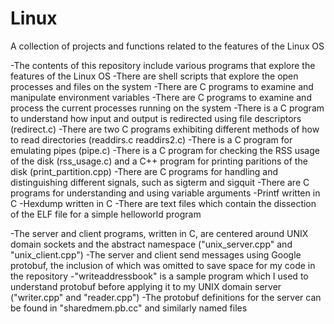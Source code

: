# Linux
A collection of projects and functions related to the features of the Linux OS

-The contents of this repository include various programs that explore the features of the Linux OS
-There are shell scripts that explore the open processes and files on the system 
-There are C programs to examine and manipulate environment variables
-There are C programs to examine and process the current processes running on the system
-There is a C program to understand how input and output is redirected using file descriptors (redirect.c)
-There are two C programs exhibiting different methods of how to read directories (readdirs.c readdirs2.c)
-There is a C program for emulating pipes (pipe.c)
-There is a C program for checking the RSS usage of the disk (rss_usage.c) and a C++ program for printing paritions of the disk (print_partition.cpp)
-There are C programs for handling and distinguishing different signals, such as sigterm and sigquit
-There are C programs for understanding and using variable arguments
-Printf written in C
-Hexdump written in C
-There are text files which contain the dissection of the ELF file for a simple helloworld program

-The server and client programs, written in C, are centered around UNIX domain sockets and the abstract namespace ("unix_server.cpp" and "unix_client.cpp")
-The server and client send messages using Google protobuf, the inclusion of which was omitted to save space for my code in the repository
-"writeaddressbook" is a sample program which I used to understand protobuf before applying it to my UNIX domain server ("writer.cpp" and "reader.cpp")
-The protobuf definitions for the server can be found in "sharedmem.pb.cc" and similarly named files
